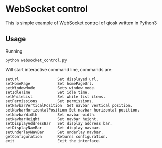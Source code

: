 # WebSocket control

This is simple example of WebSocket control of qiosk written in Python3

## Usage

Running
```
python websocket_control.py
```
Will start interactive command line, commands are:

```
setUrl                 Set displayed url.
setHomePage            Set homePageUrl.
setWindowMode          Sets window mode.
setIdleTime            Set idle time.
setWhiteList           Set white list items.
setPermissions         Set permissions.
setNavbarVerticalPosition  Set navbar vertical position.
setNavbarHorizontalPosition Set navbar horizontal position.
setNavbarWidth         Set navbar width.
setNavbarHeight        Set navbar height.
setDisplayAddressBar   Set display address bar.
setDisplayNavBar       Set display navbar.
setUnderlayNavBar      Set underlay navbar.
getConfiguration       Returns configuration.
exit                   Exit the interface.
```

